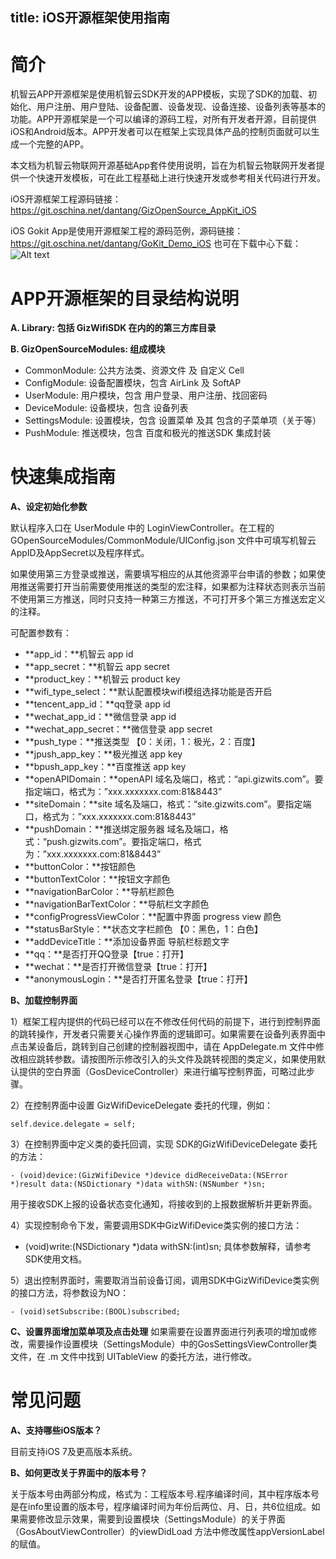title: iOS开源框架使用指南
---

# 简介
机智云APP开源框架是使用机智云SDK开发的APP模板，实现了SDK的加载、初始化、用户注册、用户登陆、设备配置、设备发现、设备连接、设备列表等基本的功能。APP开源框架是一个可以编译的源码工程，对所有开发者开源，目前提供iOS和Android版本。APP开发者可以在框架上实现具体产品的控制页面就可以生成一个完整的APP。

本文档为机智云物联网开源基础App套件使用说明，旨在为机智云物联网开发者提供一个快速开发模板，可在此工程基础上进行快速开发或参考相关代码进行开发。

iOS开源框架工程源码链接：
https://git.oschina.net/dantang/GizOpenSource_AppKit_iOS

iOS Gokit App是使用开源框架工程的源码范例，源码链接：
https://git.oschina.net/dantang/GoKit_Demo_iOS
也可在下载中心下载：
![Alt text](./image1.png)


# APP开源框架的目录结构说明
**A. Library: 包括 GizWifiSDK 在内的的第三方库目录**

**B. GizOpenSourceModules: 组成模块**

- CommonModule: 公共方法类、资源文件 及 自定义 Cell
- ConfigModule: 设备配置模块，包含 AirLink 及 SoftAP
- UserModule: 用户模块，包含 用户登录、用户注册、找回密码
- DeviceModule: 设备模块，包含 设备列表
- SettingsModule: 设置模块，包含 设置菜单 及其 包含的子菜单项（关于等）
- PushModule: 推送模块，包含 百度和极光的推送SDK 集成封装

# 快速集成指南
**A、设定初始化参数**

默认程序入口在 UserModule 中的 LoginViewController。在工程的GOpenSourceModules/CommonModule/UIConfig.json 文件中可填写机智云AppID及AppSecret以及程序样式。

如果使用第三方登录或推送，需要填写相应的从其他资源平台申请的参数；如果使用推送需要打开当前需要使用推送的类型的宏注释，如果都为注释状态则表示当前不使用第三方推送，同时只支持一种第三方推送，不可打开多个第三方推送宏定义的注释。

可配置参数有：

- **app_id：**机智云 app id
- **app_secret：**机智云 app secret
- **product_key：**机智云 product key
- **wifi_type_select：**默认配置模块wifi模组选择功能是否开启
- **tencent_app_id：**qq登录 app id
- **wechat_app_id：**微信登录 app id
- **wechat_app_secret：**微信登录 app secret
- **push_type：**推送类型 【0：关闭，1：极光，2：百度】
- **jpush_app_key：**极光推送 app key
- **bpush_app_key：**百度推送 app key
- **openAPIDomain：**openAPI 域名及端口，格式：“api.gizwits.com”。要指定端口，格式为：”xxx.xxxxxxx.com:81&8443”
- **siteDomain：**site 域名及端口，格式：“site.gizwits.com”。要指定端口，格式为：”xxx.xxxxxxx.com:81&8443”
- **pushDomain：**推送绑定服务器 域名及端口，格式：“push.gizwits.com”。要指定端口，格式为：”xxx.xxxxxxx.com:81&8443”
- **buttonColor：**按钮颜色
- **buttonTextColor：**按钮文字颜色
- **navigationBarColor：**导航栏颜色
- **navigationBarTextColor：**导航栏文字颜色
- **configProgressViewColor：**配置中界面 progress view 颜色
- **statusBarStyle：**状态文字栏颜色 【0：黑色，1：白色】
- **addDeviceTitle：**添加设备界面 导航栏标题文字
- **qq：**是否打开QQ登录【true：打开】
- **wechat：**是否打开微信登录【true：打开】
- **anonymousLogin：**是否打开匿名登录【true：打开】

**B、加载控制界面**

1）框架工程内提供的代码已经可以在不修改任何代码的前提下，进行到控制界面的跳转操作，开发者只需要关心操作界面的逻辑即可。如果需要在设备列表界面中点击某设备后，跳转到自己创建的控制器视图中，请在 AppDelegate.m 文件中修改相应跳转参数。请按图所示修改引入的头文件及跳转视图的类定义，如果使用默认提供的空白界面（GosDeviceController）来进行编写控制界面，可略过此步骤。
 

2）在控制界面中设置 GizWifiDeviceDelegate 委托的代理，例如：

```
self.device.delegate = self;
```

3）在控制界面中定义类的委托回调，实现 SDK的GizWifiDeviceDelegate 委托的方法：

```
- (void)device:(GizWifiDevice *)device didReceiveData:(NSError *)result data:(NSDictionary *)data withSN:(NSNumber *)sn;
```

用于接收SDK上报的设备状态变化通知，将接收到的上报数据解析并更新界面。

4）实现控制命令下发，需要调用SDK中GizWifiDevice类实例的接口方法：
- (void)write:(NSDictionary *)data withSN:(int)sn;
具体参数解释，请参考SDK使用文档。

5）退出控制界面时，需要取消当前设备订阅，调用SDK中GizWifiDevice类实例的接口方法，将参数设为NO：

```
- (void)setSubscribe:(BOOL)subscribed;
```

 
**C、设置界面增加菜单项及点击处理**
如果需要在设置界面进行列表项的增加或修改，需要操作设置模块（SettingsModule）中的GosSettingsViewController类文件，在 .m 文件中找到 UITableView 的委托方法，进行修改。


# 常见问题
**A、支持哪些iOS版本？**

目前支持iOS 7及更高版本系统。

**B、如何更改关于界面中的版本号？**

关于版本号由两部分构成，格式为：工程版本号.程序编译时间，其中程序版本号是在info里设置的版本号，程序编译时间为年份后两位、月、日，共6位组成。如果需要修改显示效果，需要到设置模块（SettingsModule）的关于界面（GosAboutViewController）的viewDidLoad 方法中修改属性appVersionLabel的赋值。

